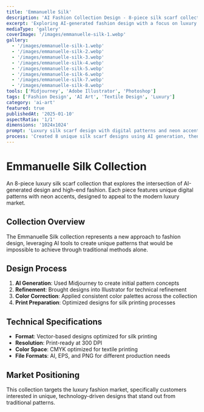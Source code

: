 ```yaml
---
title: 'Emmanuelle Silk'
description: 'AI Fashion Collection Design - 8-piece silk scarf collection inspired by digital aesthetics.'
excerpt: 'Exploring AI-generated fashion design with a focus on luxury textiles.'
mediaType: 'gallery'
coverImage: '/images/emmanuelle-silk-1.webp'
gallery:
  - '/images/emmanuelle-silk-1.webp'
  - '/images/emmanuelle-silk-2.webp'
  - '/images/emmanuelle-silk-3.webp'
  - '/images/emmanuelle-silk-4.webp'
  - '/images/emmanuelle-silk-5.webp'
  - '/images/emmanuelle-silk-6.webp'
  - '/images/emmanuelle-silk-7.webp'
  - '/images/emmanuelle-silk-8.webp'
tools: ['Midjourney', 'Adobe Illustrator', 'Photoshop']
tags: ['Fashion Design', 'AI Art', 'Textile Design', 'Luxury']
category: 'ai-art'
featured: true
publishedAt: '2025-01-10'
aspectRatio: '1/1'
dimensions: '1024x1024'
prompt: 'Luxury silk scarf design with digital patterns and neon accents'
process: 'Created 8 unique silk scarf designs using AI generation, then refined each piece in Illustrator for print-ready quality.'
---
```


# Emmanuelle Silk Collection

An 8-piece luxury silk scarf collection that explores the intersection of AI-generated design and high-end fashion. Each piece features unique digital patterns with neon accents, designed to appeal to the modern luxury market.

## Collection Overview

The Emmanuelle Silk collection represents a new approach to fashion design, leveraging AI tools to create unique patterns that would be impossible to achieve through traditional methods alone.

## Design Process

1. **AI Generation**: Used Midjourney to create initial pattern concepts
2. **Refinement**: Brought designs into Illustrator for technical refinement
3. **Color Correction**: Applied consistent color palettes across the collection
4. **Print Preparation**: Optimized designs for silk printing processes

## Technical Specifications

- **Format**: Vector-based designs optimized for silk printing
- **Resolution**: Print-ready at 300 DPI
- **Color Space**: CMYK optimized for textile printing
- **File Formats**: AI, EPS, and PNG for different production needs

## Market Positioning

This collection targets the luxury fashion market, specifically customers interested in unique, technology-driven designs that stand out from traditional patterns.
